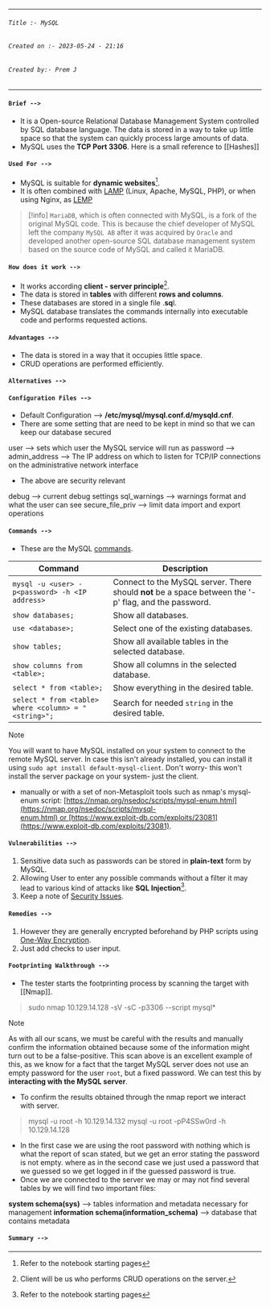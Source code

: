 
***
###### `Title :- MySQL`
###### `Created on :- 2023-05-24 - 21:16`
###### `Created by:- Prem J`
***
#### `Brief -->`

- It is a Open-source Relational Database Management System controlled by SQL database language. The data is stored in a way to take up little space so that the system can quickly process large amounts of data.
- MySQL uses the **TCP Port 3306**. Here is a small reference to [[Hashes]]
#### `Used For -->`

- MySQL is suitable for **dynamic websites**[^2].
- It is often combined with [LAMP](https://en.wikipedia.org/wiki/LAMP_(software_bundle)) (Linux, Apache, MySQL, PHP), or when using Nginx, as [LEMP](https://lemp.io/) 

>[!info]
>`MariaDB`, which is often connected with MySQL, is a fork of the original MySQL code. This is because the chief developer of MySQL left the company `MySQL AB` after it was acquired by `Oracle` and developed another open-source SQL database management system based on the source code of MySQL and called it MariaDB.

#### `How does it work -->`

- It works according **client - server principle**[^1].
- The data is stored in **tables** with different **rows and columns**.
- These databases are stored in a single file .**sq**l.
- MySQL database translates the commands internally into executable code and performs requested actions.

#### `Advantages -->`

- The data is stored in a way that it occupies little space.
- CRUD operations are performed efficiently.

#### `Alternatives -->`



#### `Configuration Files -->`

- Default Configuration --> **/etc/mysql/mysql.conf.d/mysqld.cnf**.
- There are some setting that are need to be kept in mind so that we can keep our database secured

user --> sets which user the MySQL service will run as
password -->
admin_address --> The IP address on which to listen for TCP/IP connections on the administrative network interface

- The above are security relevant

debug --> current debug settings
sql_warnings --> warnings format and what the user can see
secure_file_priv --> limit data import and export operations

#### `Commands -->`

- These are the MySQL [commands](https://gist.github.com/ashish2199/8ad29d80f3195ce3166bee55b2624653).

| **Command** | **Description** |
| --- | --- |
| `mysql -u <user> -p<password> -h <IP address>` | Connect to the MySQL server. There should **not** be a space between the '-p' flag, and the password. |
| `show databases;` | Show all databases. |
| `use <database>;` | Select one of the existing databases. |
| `show tables;` | Show all available tables in the selected database. |
| `show columns from <table>;` | Show all columns in the selected database. |
| `select * from <table>;` | Show everything in the desired table. |
| `select * from <table> where <column> = "<string>";` | Search for needed `string` in the desired table. |

>[!Note]
>You will want to have MySQL installed on your system to connect to the remote MySQL server. In case this isn't already installed, you can install it using `sudo apt install default-mysql-client`. Don't worry- this won't install the server package on your system- just the client.

- manually or with a set of non-Metasploit tools such as nmap's mysql-enum script: [https://nmap.org/nsedoc/scripts/mysql-enum.html](https://nmap.org/nsedoc/scripts/mysql-enum.html) or [https://www.exploit-db.com/exploits/23081](https://www.exploit-db.com/exploits/23081).
#### `Vulnerabilities -->`

1. Sensitive data such as passwords can be stored in **plain-text** form by MySQL.
2. Allowing User to enter any possible commands without a filter it may lead to various kind of attacks like **SQL Injection**[^2].
3. Keep a note of [Security Issues](https://dev.mysql.com/doc/refman/8.0/en/general-security-issues.html).

#### `Remedies -->`

1. However they are generally encrypted beforehand by PHP scripts using [One-Way Encryption](https://en.citizendium.org/wiki/One-way_encryption).
2. Just add checks to user input.

#### `Footprinting Walkthrough -->`

- The tester starts the footprinting process by scanning the target with [[Nmap]].

>	sudo nmap 10.129.14.128 -sV -sC -p3306 --script mysql*

>[!Note]
>As with all our scans, we must be careful with the results and manually confirm the information obtained because some of the information might turn out to be a false-positive. This scan above is an excellent example of this, as we know for a fact that the target MySQL server does not use an empty password for the user `root`, but a fixed password. We can test this by **interacting with the MySQL server**.

- To confirm the results obtained through the nmap report we interact with server.

>	mysql -u root -h 10.129.14.132
>	mysql -u root -pP4SSw0rd -h 10.129.14.128

- In the first case we are using the root password with nothing which is what the report of scan stated, but we get an error stating the password is not empty. where as in the second case we just used a password that we guessed so we get logged in if the guessed password is true. 
- Once we are connected to the server we may or may not find several tables by we will find two important files:

**system schema(sys)** --> tables information and metadata necessary for management
**information schema(information_schema)** --> database that contains metadata

#### `Summary -->`


[^1]: Client will be us who performs CRUD operations on the server.
[^2]: Refer to the notebook starting pages